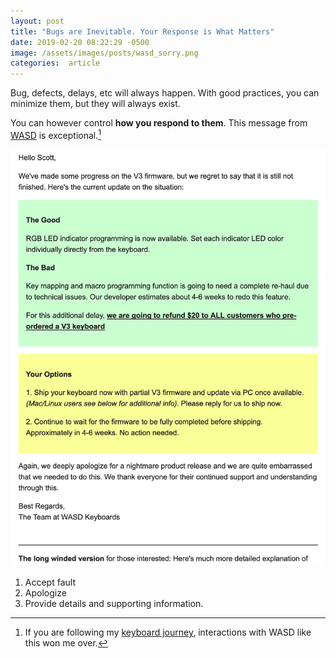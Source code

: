 ```yaml
---
layout: post
title: "Bugs are Inevitable. Your Response is What Matters"
date: 2019-02-20 08:22:29 -0500
image: /assets/images/posts/wasd_sorry.png
categories:  article
---
```


Bug, defects, delays, etc will always happen. With good practices, you can minimize them, but they will always exist.

You can however control **how you respond to them**. This message from [WASD][1] is exceptional.[^1]

![Sorry email from WASD](/assets/images/posts/wasd_sorry.png)

1. Accept fault
2. Apologize
3. Provide details and supporting information.

[^1]: If you are following my [keyboard journey][2], interactions with WASD like this won me over.

[1]: http://www.wasdkeyboards.com/
[2]: https://scottw.com/mac-mechanical-keyboard-search

